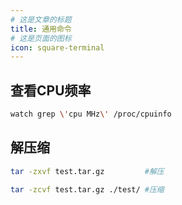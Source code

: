 ```yaml
---
# 这是文章的标题
title: 通用命令
# 这是页面的图标
icon: square-terminal
---
```

## 查看CPU频率
```bash
watch grep \'cpu MHz\' /proc/cpuinfo
```
## 解压缩
```bash
tar -zxvf test.tar.gz         #解压

tar -zcvf test.tar.gz ./test/ #压缩
```